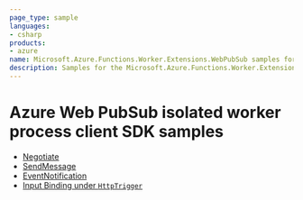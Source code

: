 ```yaml
---
page_type: sample
languages:
- csharp
products:
- azure
name: Microsoft.Azure.Functions.Worker.Extensions.WebPubSub samples for .NET
description: Samples for the Microsoft.Azure.Functions.Worker.Extensions.WebPubSub client library
---
```


# Azure Web PubSub isolated worker process client SDK samples

<!-- TODO: update to sdk main after first check-in -->
 - [Negotiate](https://github.com/JialinXin/azure-sdk-for-net/blob/awps/isolated-func/sdk/webpubsub/Microsoft.Azure.Functions.Worker.Extensions.WebPubSub/samples/Sample1_Negotiate.md)
 - [SendMessage](https://github.com/JialinXin/azure-sdk-for-net/blob/awps/isolated-func/sdk/webpubsub/Microsoft.Azure.Functions.Worker.Extensions.WebPubSub/samples/Sample2_SendMessage.md)
 - [EventNotification](https://github.com/JialinXin/azure-sdk-for-net/blob/awps/isolated-func/sdk/webpubsub/Microsoft.Azure.Functions.Worker.Extensions.WebPubSub/samples/Sample3_EventNotification.md)
 - [Input Binding under `HttpTrigger`](https://github.com/JialinXin/azure-sdk-for-net/blob/awps/isolated-func/sdk/webpubsub/Microsoft.Azure.Functions.Worker.Extensions.WebPubSub/samples/Sample4_HttpTriggerInputBinding.md)